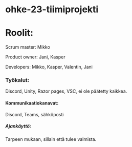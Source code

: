 # ohke-23-tiimiprojekti



# Roolit: 
  Scrum master: Mikko
  
  Product owner: Jani, Kasper
  
  Developers: Mikko, Kasper, Valentin, Jani

### Työkalut:
  Discord, Unity, Razor pages, VSC, ei ole päätetty kaikkea.

#### Kommunikaatiokanavat:
  Discord, Teams, sähköposti

##### Ajankäyttö:
  Tarpeen mukaan, sillain että tulee valmista.

